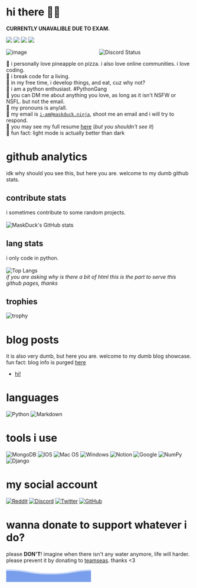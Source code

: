 # hi there 👋🏻
**CURRENTLY UNAVALIBLE DUE TO EXAM.** <br>

<img src="https://shields-production.up.railway.app/endpoint?url=https://loathsomeparchedharddrive.maskduck.repl.co/status/716134528409665586"></image> <img src="https://shields-production.up.railway.app/endpoint?url=https://loathsomeparchedharddrive.maskduck.repl.co/playing/716134528409665586"></image> <img src="https://shields-production.up.railway.app/endpoint?url=https://loathsomeparchedharddrive.maskduck.repl.co/vscode/716134528409665586"></image> <img src="https://shields-production.up.railway.app/endpoint?url=https://loathsomeparchedharddrive.maskduck.repl.co/spotify/716134528409665586"></image>

![image](https://user-images.githubusercontent.com/70831061/153582386-1f1180cb-7ad5-45b5-bab6-83149bac0982.png)
<img width="50%" align="right" alt="Discord Status" src="https://lanyard.cnrad.dev/api/716134528409665586?theme=light&borderRadius=5px">

🐍 i personally love pineapple on pizza. i also love online communities. i love coding. <br>
🐍 i break code for a living. <br>
🐍 in my free time, i develop things, and eat, cuz why not? <br>
🐍 i am a python enthusiast. #PythonGang <br>
🐍 you can DM me about anything you love, as long as it isn't NSFW or NSFL. but not the email. <br>
🐍 my pronouns is any/all. <br>
🐍 my email is [`i-am@maskduck.ninja`](mailto://i-am@maskduck.ninja), shoot me an email and i will try to respond. <br>
🐍 you may see my full resume [here](http://resume.maskduck.ninja) (*but you shouldn't see it*) <br>
🐍 fun fact: light mode is actually better than dark 
# github analytics
idk why should you see this, but here you are. welcome to my dumb github stats.
## contribute stats
i sometimes contribute to some random projects. <br>
<br>
![MaskDuck's GitHub stats](https://github-readme-stats.vercel.app/api?username=maskduck&show_icons=true&hide=stars&line_height=24)
## lang stats
i only code in python. <br>
<br>
![Top Langs](https://github-readme-stats.vercel.app/api/top-langs/?username=maskduck&layout=compact) <br>
*if you are asking why is there a bit of html this is the part to serve this github pages, thanks*

## trophies
![trophy](https://github-profile-trophy.vercel.app/?username=maskduck&row=1)

# blog posts
it is also very dumb, but here you are. welcome to my dumb blog showcase. <br>
fun fact: blog info is purged [here](https://dev.to/maskduck)
<!-- BLOG-POST-LIST:START -->
- [hi!](https://dev.to/maskduck/hi-70l)
<!-- BLOG-POST-LIST:END -->

# languages
![Python](https://img.shields.io/badge/python-3670A0?style=for-the-badge&logo=python&logoColor=ffdd54) ![Markdown](https://img.shields.io/badge/markdown-%23000000.svg?style=for-the-badge&logo=markdown&logoColor=white)
# tools i use
![MongoDB](https://img.shields.io/badge/MongoDB-%234ea94b.svg?style=for-the-badge&logo=mongodb&logoColor=white) ![IOS](https://img.shields.io/badge/iOS-000000?style=for-the-badge&logo=ios&logoColor=white) ![Mac OS](https://img.shields.io/badge/mac%20os-000000?style=for-the-badge&logo=macos&logoColor=F0F0F0) ![Windows](https://img.shields.io/badge/Windows-0078D6?style=for-the-badge&logo=windows&logoColor=white) ![Notion](https://img.shields.io/badge/Notion-%23000000.svg?style=for-the-badge&logo=notion&logoColor=white) ![Google](https://img.shields.io/badge/google-4285F4?style=for-the-badge&logo=google&logoColor=white) ![NumPy](https://img.shields.io/badge/numpy-%23013243.svg?style=for-the-badge&logo=numpy&logoColor=white) ![Django](https://img.shields.io/badge/django-%23092E20.svg?style=for-the-badge&logo=django&logoColor=white)
# my social account
[![Reddit](https://img.shields.io/badge/u%2Fmaskduck-FF4500?style=for-the-badge&logo=reddit&logoColor=white)](https://reddit.com/user/maskduck) [![Discord](https://img.shields.io/badge/MaskDuck%239999-%237289DA.svg?style=for-the-badge&logo=discord&logoColor=white)](https://discord.com/users/716134528409665586/) [![Twitter](https://img.shields.io/badge/MaskDuck1-%231DA1F2.svg?style=for-the-badge&logo=Twitter&logoColor=white)](https://twitter.com/MaskDuck1) [![GitHub](https://img.shields.io/badge/MaskDuck-%23121011.svg?style=for-the-badge&logo=github&logoColor=white)](https://github.com/maskduck)

# wanna donate to support whatever i do?
please **DON'T**! imagine when there isn't any water anymore, life will harder. please prevent it by donating to [teamseas](https://teamseas.org). thanks <3 <br>
![abc](https://raw.githubusercontent.com/amandewatnitrr/amandewatnitrr/main/imgs/bottom_header.svg)


